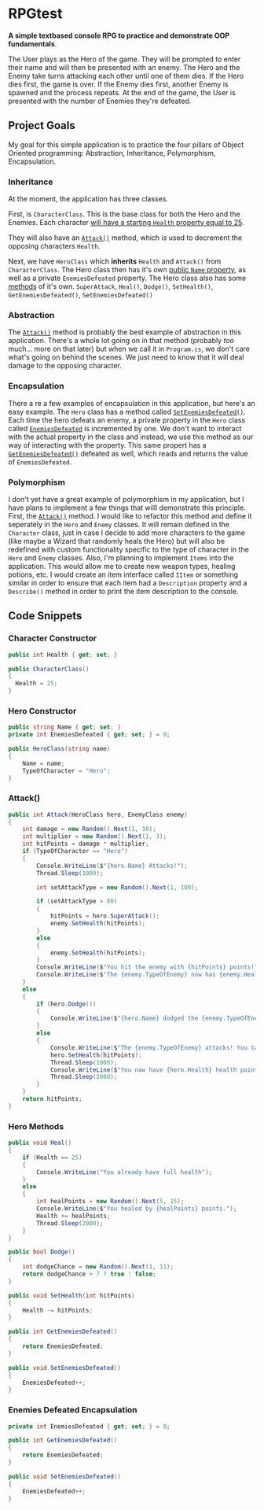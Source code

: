 # RPGtest
<strong>A simple textbased console RPG to practice and demonstrate OOP fundamentals</strong>.

The User plays as the Hero of the game. They will be prompted to enter their name and will then be presented with an enemy. 
The Hero and the Enemy take turns attacking each other until one of them dies. 
If the Hero dies first, the game is over.
If the Enemy dies first, another Enemy is spawned and the process repeats.
At the end of the game, the User is presented with the number of Enemies they're defeated.

## Project Goals
My goal for this simple application is to practice the four pillars of Object Oriented programming: Abstraction, Inheritance, Polymorphism, Encapsulation.

### Inheritance
At the moment, the application has three classes.

First, is `CharacterClass`. This is the base class for both the Hero and the Enemies. Each character [will have a starting `Health` property equal to 25](https://github.com/Tbeck202/RPGtest/new/master?readme=1#character-constructor).

They will also have an [`Attack()`](https://github.com/Tbeck202/RPGtest/new/master?readme=1#attack) method, which is used to decrement the opposing characters `Health`.

Next, we have `HeroClass` which <strong>inherits</strong> `Health` and `Attack()` from `CharacterClass`. 
The Hero class then has it's own [public `Name` property](), as well as a private `EnemiesDefeated` property.
The Hero class also has some [methods](https://github.com/Tbeck202/RPGtest/new/master?readme=1#hero-methods) of it's own. `SuperAttack`, `Heal()`, `Dodge()`, `SetHealth()`, `GetEnemiesDefeated()`, `SetEnemiesDefeated()`

### Abstraction
The [`Attack()`](https://github.com/Tbeck202/RPGtest/new/master?readme=1#attack) method is probably the best example of abstraction in this application. There's a whole lot going on in that method (probably <em>too</em> much... more on that later) but when we call it in `Program.cs`, we don't care what's going on behind the scenes. We just need to know that it will deal damage to the opposing character.

### Encapsulation
There a re a few examples of encapsulation in this application, but here's an easy example. The `Hero` class has a method called [`SetEnemiesDefeated()`](https://github.com/Tbeck202/RPGtest/edit/master/README.md#enemies-defeated-encapsulation). Each time the hero defeats an enemy, a private property in the `Hero` class called [`EnemiesDefeated`](https://github.com/Tbeck202/RPGtest/edit/master/README.md#enemies-defeated-encapsulation) is incremented by one. We don't want to interact with the actual property in the class and instead, we use this method as our way of interacting with the property. This same propert has a [`GetEnemiesDefeated()`](https://github.com/Tbeck202/RPGtest/edit/master/README.md#enemies-defeated-encapsulation) defeated as well, which reads and returns the value of `EnemiesDefeated`.

### Polymorphism
I don't yet have a great example of polymorphism in my application, but I have plans to implement a few things that willl demonstrate this principle. First, the [`Attack()`](https://github.com/Tbeck202/RPGtest/new/master?readme=1#attack) method. I would like to refactor this method and define it seperately in the `Hero` and `Enemy` classes. It will remain defined in the `Character` class, just in case I decide to add more characters to the game (like maybe a Wizard that randomly heals the Hero) but will also be redefined with custom functionality specific to the type of character in the `Hero` and `Enemy` classes. Also, I'm planning to implement `Items` into the application. This would allow me to create new weapon types, healing potions, etc. I would create an item interface called `IItem` or something similar in order to ensure that each item had a `Description` property and a `Describe()` method in order to print the item description to the console.

## Code Snippets
### Character Constructor
```c#
public int Health { get; set; }

public CharacterClass() 
{
  Health = 25;
}
``` 

### Hero Constructor
```c#
public string Name { get; set; }
private int EnemiesDefeated { get; set; } = 0;

public HeroClass(string name)
{
    Name = name;
    TypeOfCharacter = "Hero";
}
```
### Attack()
```c#
public int Attack(HeroClass hero, EnemyClass enemy)
{
    int damage = new Random().Next(1, 10);
    int multiplier = new Random().Next(1, 3);
    int hitPoints = damage * multiplier;
    if (TypeOfCharacter == "Hero")
    {
        Console.WriteLine($"{hero.Name} Attacks!");
        Thread.Sleep(1000);

        int setAttackType = new Random().Next(1, 100);

        if (setAttackType > 80)
        {
            hitPoints = hero.SuperAttack();
            enemy.SetHealth(hitPoints);
        }
        else
        {
            enemy.SetHealth(hitPoints);
        }
        Console.WriteLine($"You hit the enemy with {hitPoints} points!");
        Console.WriteLine($"The {enemy.TypeOfEnemy} now has {enemy.Health} health points.");
    }
    else
    {
        if (hero.Dodge())
        {
            Console.WriteLine($"{hero.Name} dodged the {enemy.TypeOfEnemy}'s attack!");
        }
        else
        {
            Console.WriteLine($"The {enemy.TypeOfEnemy} attacks! You take {hitPoints} damage.");
            hero.SetHealth(hitPoints);
            Thread.Sleep(1000);
            Console.WriteLine($"You now have {hero.Health} health points.");
            Thread.Sleep(2000);
        }
    }
    return hitPoints;
}
```

### Hero Methods
```c#
public void Heal()
{
    if (Health == 25)
    {
        Console.WriteLine("You already have full health");
    }
    else
    {
        int healPoints = new Random().Next(5, 15);
        Console.WriteLine($"You healed by {healPoints} points.");
        Health += healPoints;
        Thread.Sleep(2000);
    }
}

public bool Dodge()
{
    int dodgeChance = new Random().Next(1, 11);
    return dodgeChance > 7 ? true : false;
}

public void SetHealth(int hitPoints)
{
    Health -= hitPoints;
}

public int GetEnemiesDefeated()
{
    return EnemiesDefeated;
}

public void SetEnemiesDefeated()
{
    EnemiesDefeated++;
}
```

### Enemies Defeated Encapsulation
```c#
private int EnemiesDefeated { get; set; } = 0;

public int GetEnemiesDefeated()
{
    return EnemiesDefeated;
}

public void SetEnemiesDefeated()
{
    EnemiesDefeated++;
}
 ```
